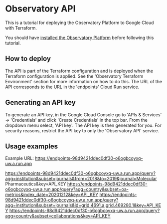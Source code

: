 # Observatory API
This is a tutorial for deploying the Observatory Platform to Google Cloud with Terraform.

You should have [installed the Observatory Platform](installation.html) before following this tutorial.

## How to deploy
The API is part of the Terraform configuration and is deployed when the Terraform configuration is applied.
See the 'Observatory Terraform Environment' section for more information on how to do this. 
The URL of the API corresponds to the URL in the 'endpoints' Cloud Run service.

## Generating an API key
To generate an API key, in the Google Cloud Console go to 'APIs & Services' -> 'Credentials' and click 'Create Credentials' in the top bar.
From the dropdown menu select, 'API key'. The API key is then generated for you. 
For security reasons, restrict the API key to only the 'Observatory API' service. 

## Usage examples
Example URL: https://endpoints-98d9421ddec0df30-o6ogbcoyxq-uw.a.run.app

https://endpoints-98d9421ddec0df30-o6ogbcoyxq-uw.a.run.app/query?agg=institution&subset=journals&from=2018&to=2019&journal=Molecular Pharmaceutics&key=API_KEY
https://endpoints-98d9421ddec0df30-o6ogbcoyxq-uw.a.run.app/query?agg=country&subset=oa-metrics&index_date=20201212&key=API_KEY
https://endpoints-98d9421ddec0df30-o6ogbcoyxq-uw.a.run.app/query?agg=institution&subset=journals&id=grid.4691.a,grid.469280.1&key=API_KEY
https://endpoints-98d9421ddec0df30-o6ogbcoyxq-uw.a.run.app/query?agg=country&subset=collaborations&key=API_KEY
